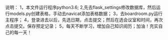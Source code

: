 ﻿说明：
1，本文件运行程序python3.6;
2,先去flask_settings修改数据库，然后运行models.py创建表格，手动去navicat添加表格数据；
3，去boardroom.py运行主程序；
4，登录进去以后，先选日期，点击提交；然后在选会议室和时间，再次点击提交。保存预定记录；
5，每天不断学习，增加自己知识阅历；加油！充实自己的每一天！